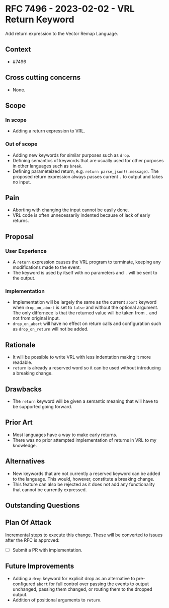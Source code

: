 # RFC 7496 - 2023-02-02 - VRL Return Keyword

Add return expression to the Vector Remap Language.

## Context

- #7496

## Cross cutting concerns

- None.

## Scope

### In scope

- Adding a return expression to VRL.

### Out of scope

- Adding new keywords for similar purposes such as `drop`.
- Defining semantics of keywords that are usually used for other purposes in other languages such as `break`.
- Defining parameteized return, e.g. `return parse_json!(.message)`. The proposed return expression always passes current `.` to output and takes no input.

## Pain

- Aborting with changing the input cannot be easily done.
- VRL code is often unnecessarily indented because of lack of early returns.

## Proposal

### User Experience

- A `return` expression causes the VRL program to terminate, keeping any modifications made to the event.
- The keyword is used by itself with no parameters and `.` will be sent to the output.

### Implementation

- Implementation will be largely the same as the current `abort` keyword when `drop_on_abort` is set to `false` and without the optional argument. The only differnece is that the returned value will be taken from `.` and not from original input.
- `drop_on_abort` will have no effect on return calls and configuration such as `drop_on_return` will not be added.

## Rationale

- It will be possible to write VRL with less indentation making it more readable.
- `return` is already a reserved word so it can be used without introducing a breaking change.

## Drawbacks

- The `return` keyword will be given a semantic meaning that will have to be supported going forward.

## Prior Art

- Most languages have a way to make early returns.
- There was no prior attempted implementation of returns in VRL to my knowledge.

## Alternatives

- New keywords that are not currently a reserved keyword can be added to the language. This would, however, constitute a breaking change.
- This feature can also be rejected as it does not add any functionality that cannot be currently expressed.

## Outstanding Questions

## Plan Of Attack

Incremental steps to execute this change. These will be converted to issues after the RFC is approved:

- [ ] Submit a PR with implementation.

## Future Improvements

- Adding a `drop` keyword for explicit drop as an alternative to pre-configured `abort` for full control over passing the events to output unchanged, passing them changed, or routing them to the dropped output.
- Addition of positional arguments to `return`.
